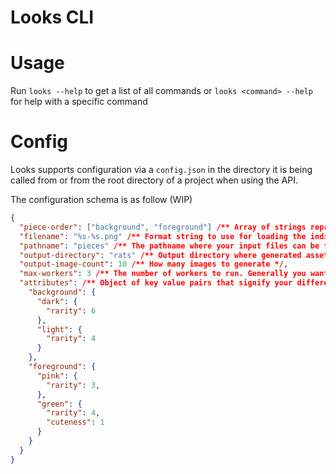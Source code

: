 # Looks CLI

# Usage
Run `looks --help` to get a list of all commands or `looks <command> --help` for help with a specific command

# Config
Looks supports configuration via a `config.json` in the directory it is being called from or from the root directory of a project when using the API.

The configuration schema is as follow (WIP)

```json
{
  "piece-order": ["background", "foreground"] /** Array of strings representing the piece names for layering order. */,
  "filename": "%s-%s.png" /** Format string to use for loading the individual assets. You will need a %s for each sub-category of assets */,
  "pathname": "pieces" /** The pathname where your input files can be found */,
  "output-directory": "rats" /** Output directory where generated assets will be stored */,
  "output-image-count": 10 /** How many images to generate */,
  "max-workers": 3 /** The number of workers to run. Generally you want to keep this below like 6 or 7 unless you have a really beefy machine, as generating can use a lot of memory depending on the number of layers */,
  "attributes": /** Object of key value pairs that signify your different pieces and their attributes */ {
    "background": {
      "dark": {
        "rarity": 6
      },
      "light": {
        "rarity": 4
      }
    },
    "foreground": {
      "pink": {
        "rarity": 3,
      },
      "green": {
        "rarity": 4,
        "cuteness": 1
      }
    }
  }
}
```